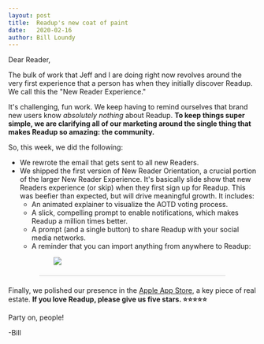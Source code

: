 ```yaml
---
layout: post
title:  Readup's new coat of paint
date:   2020-02-16
author: Bill Loundy
---
```

<p>
Dear Reader,
</p>

<p>
The bulk of work that Jeff and I are doing right now revolves around the very first experience that a person has when they initially discover Readup. We call this the "New Reader Experience."
</p>

<p>
It's challenging, fun work. We keep having to remind ourselves that brand new users know <em>absolutely nothing</em> about Readup. <strong>To keep things super simple, we are clarifying all of our marketing around the single thing that makes Readup so amazing: the community.</strong>
</p>

<p>
So, this week, we did the following:
</p>

<p>
    <ul>
        <li> We rewrote the email that gets sent to all new Readers.</li>
        <li> We shipped the first version of New Reader Orientation, a crucial portion of the larger New Reader Experience. It's basically slide show that new Readers experience (or skip) when they first sign up for Readup. This was beefier than expected, but will drive meaningful growth. It includes: 
            <ul>
                <li>An animated explainer to visualize the AOTD voting process.</li>
                <li>A slick, compelling prompt to enable notifications, which makes Readup a million times better.</li>
                <li>A prompt (and a single button) to share Readup with your social media networks.</li>
                <li>A reminder that you can import anything from anywhere to Readup:</li>
            </ul>
        </li>
    </ul>
</p>

<p>
    <img src="http://blog.readup.com/pics/import.png" style="display:block;margin:0 auto;max-width:320px;">
</p>

<p>
<div style="width:75%;margin:1.5em auto;border-bottom:1px solid #ccc;"></div>
</p>

<p>
Finally, we polished our presence in the <a href="https://apps.apple.com/us/app/readup-app/id1441825432">Apple App Store</a>, a key piece of real estate. <strong>If you love Readup, please give us five stars. ⭐⭐⭐⭐⭐</strong>

<p>
Party on, people! 
</p>

<p>
-Bill 
</p>
